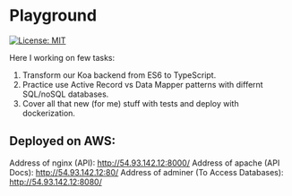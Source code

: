 # Playground

[![License: MIT](https://img.shields.io/badge/License-MIT-yellow.svg)](https://opensource.org/licenses/MIT)


Here I working on few tasks:
1. Transform our Koa backend from ES6 to TypeScript.
2. Practice use Active Record vs Data Mapper patterns with differnt SQL/noSQL databases.
3. Cover all that new (for me) stuff with tests and deploy with dockerization.

## Deployed on AWS:

Address of nginx (API): http://54.93.142.12:8000/ 
Address of apache (API Docs): http://54.93.142.12:80/ 
Address of adminer (To Access Databases): http://54.93.142.12:8080/ 






